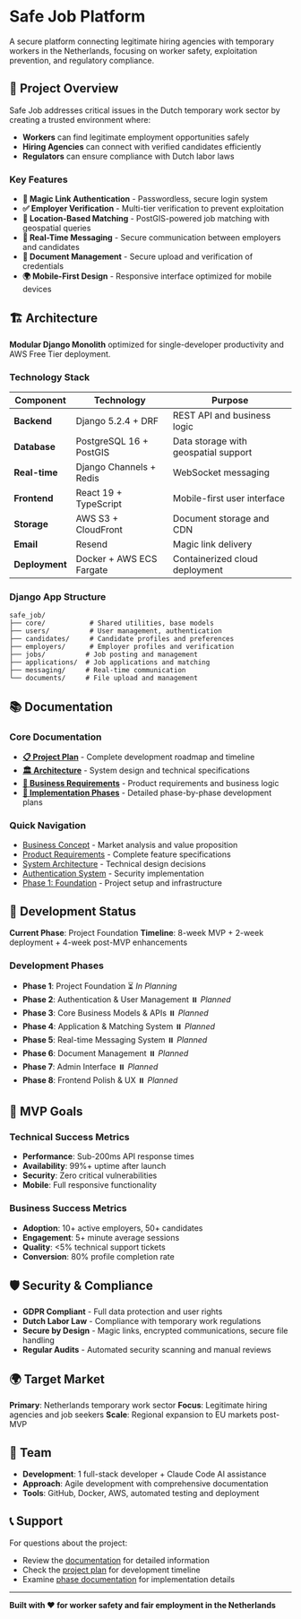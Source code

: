 # Safe Job Platform

A secure platform connecting legitimate hiring agencies with temporary workers in the Netherlands, focusing on worker safety, exploitation prevention, and regulatory compliance.

## 🎯 Project Overview

Safe Job addresses critical issues in the Dutch temporary work sector by creating a trusted environment where:
- **Workers** can find legitimate employment opportunities safely
- **Hiring Agencies** can connect with verified candidates efficiently
- **Regulators** can ensure compliance with Dutch labor laws

### Key Features

- **🔐 Magic Link Authentication** - Passwordless, secure login system
- **✅ Employer Verification** - Multi-tier verification to prevent exploitation
- **📍 Location-Based Matching** - PostGIS-powered job matching with geospatial queries
- **💬 Real-Time Messaging** - Secure communication between employers and candidates
- **📄 Document Management** - Secure upload and verification of credentials
- **🌍 Mobile-First Design** - Responsive interface optimized for mobile devices

## 🏗️ Architecture

**Modular Django Monolith** optimized for single-developer productivity and AWS Free Tier deployment.

### Technology Stack

| Component | Technology | Purpose |
|-----------|------------|---------|
| **Backend** | Django 5.2.4 + DRF | REST API and business logic |
| **Database** | PostgreSQL 16 + PostGIS | Data storage with geospatial support |
| **Real-time** | Django Channels + Redis | WebSocket messaging |
| **Frontend** | React 19 + TypeScript | Mobile-first user interface |
| **Storage** | AWS S3 + CloudFront | Document storage and CDN |
| **Email** | Resend | Magic link delivery |
| **Deployment** | Docker + AWS ECS Fargate | Containerized cloud deployment |

### Django App Structure

```
safe_job/
├── core/           # Shared utilities, base models
├── users/          # User management, authentication
├── candidates/     # Candidate profiles and preferences
├── employers/      # Employer profiles and verification
├── jobs/          # Job posting and management
├── applications/  # Job applications and matching
├── messaging/     # Real-time communication
└── documents/     # File upload and management
```

## 📚 Documentation

### Core Documentation
- **[📋 Project Plan](docs/plan.md)** - Complete development roadmap and timeline
- **[🏛️ Architecture](docs/architecture/)** - System design and technical specifications
- **[💼 Business Requirements](docs/business/)** - Product requirements and business logic
- **[📅 Implementation Phases](docs/phases/)** - Detailed phase-by-phase development plans

### Quick Navigation
- [Business Concept](docs/business/business-concept.md) - Market analysis and value proposition
- [Product Requirements](docs/business/prd.md) - Complete feature specifications
- [System Architecture](docs/architecture/architecture.md) - Technical design decisions
- [Authentication System](docs/architecture/authentication.md) - Security implementation
- [Phase 1: Foundation](docs/phases/phase-1-foundation.md) - Project setup and infrastructure

## 🚀 Development Status

**Current Phase**: Project Foundation
**Timeline**: 8-week MVP + 2-week deployment + 4-week post-MVP enhancements

### Development Phases

- **Phase 1**: Project Foundation ⏳ *In Planning*
- **Phase 2**: Authentication & User Management ⏸️ *Planned*
- **Phase 3**: Core Business Models & APIs ⏸️ *Planned*
- **Phase 4**: Application & Matching System ⏸️ *Planned*
- **Phase 5**: Real-time Messaging System ⏸️ *Planned*
- **Phase 6**: Document Management ⏸️ *Planned*
- **Phase 7**: Admin Interface ⏸️ *Planned*
- **Phase 8**: Frontend Polish & UX ⏸️ *Planned*

## 🎯 MVP Goals

### Technical Success Metrics
- **Performance**: Sub-200ms API response times
- **Availability**: 99%+ uptime after launch
- **Security**: Zero critical vulnerabilities
- **Mobile**: Full responsive functionality

### Business Success Metrics
- **Adoption**: 10+ active employers, 50+ candidates
- **Engagement**: 5+ minute average sessions
- **Quality**: <5% technical support tickets
- **Conversion**: 80% profile completion rate

## 🛡️ Security & Compliance

- **GDPR Compliant** - Full data protection and user rights
- **Dutch Labor Law** - Compliance with temporary work regulations
- **Secure by Design** - Magic links, encrypted communications, secure file handling
- **Regular Audits** - Automated security scanning and manual reviews

## 🌍 Target Market

**Primary**: Netherlands temporary work sector
**Focus**: Legitimate hiring agencies and job seekers
**Scale**: Regional expansion to EU markets post-MVP

## 👥 Team

- **Development**: 1 full-stack developer + Claude Code AI assistance
- **Approach**: Agile development with comprehensive documentation
- **Tools**: GitHub, Docker, AWS, automated testing and deployment

## 📞 Support

For questions about the project:
- Review the [documentation](docs/) for detailed information
- Check the [project plan](docs/plan.md) for development timeline
- Examine [phase documentation](docs/phases/) for implementation details

---

**Built with ❤️ for worker safety and fair employment in the Netherlands**
